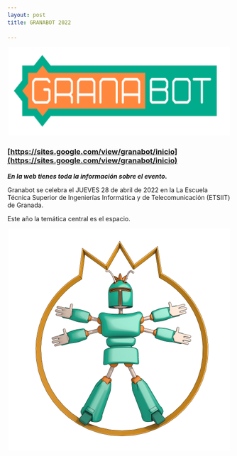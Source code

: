 ```yaml
---
layout: post
title: GRANABOT 2022

---
```


<p align="center" >
<img src="/images/granabot1.png" width="500" height="200"/>

</p>

### [https://sites.google.com/view/granabot/inicio](https://sites.google.com/view/granabot/inicio) ###

***En la web tienes toda la información sobre el evento.***

Granabot se celebra el JUEVES 28 de abril de 2022 en la La Escuela Técnica Superior de Ingenierías Informática y de Telecomunicación (ETSIIT)  de Granada.

Este año la temática central es el espacio.

<p align="center" >
<img src="/images/granabot.png" width="500" height="500"/>

</p>
